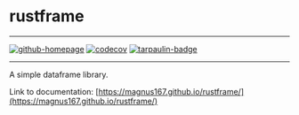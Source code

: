 # rustframe

___
[![github-homepage](https://img.shields.io/endpoint?url=https://magnus167.github.io/rustframe/rustframe/last-commit-date.json)](https://github.com/Magnus167/rustframe)
[![codecov](https://codecov.io/gh/Magnus167/rustframe/graph/badge.svg?token=J7ULJEFTVI)](https://codecov.io/gh/Magnus167/rustframe) [![tarpaulin-badge](https://img.shields.io/endpoint?url=https://magnus167.github.io/rustframe/rustframe/tarpaulin-badge.json)](https://magnus167.github.io/rustframe/rustframe/tarpaulin-report.html)
___

A simple dataframe library.

Link to documentation: [https://magnus167.github.io/rustframe/](https://magnus167.github.io/rustframe/)
